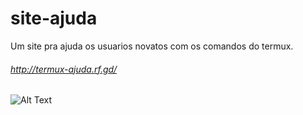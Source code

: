 # site-ajuda
Um site pra ajuda os usuarios novatos com os comandos do termux.


###### http://termux-ajuda.rf.gd/


![Alt Text](f.gif)
